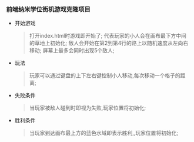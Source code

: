    ### 前端纳米学位街机游戏克隆项目 ###
* 开始游戏
    >打开index.html时游戏即开始了;
    >代表玩家的小人会在画布最下方中间的草地上初始化;
    >敌人会开始在第2到第4行的路上以随机速度从左向右移动;
    >屏幕上最多会同时出现5个敌人;
* 玩法
    >玩家可以通过键盘的上下左右键控制小人移动,每次移动一个格子的距离;
* 失败条件
    >当玩家被敌人碰到时即视为失败,玩家位置将初始化;
* 胜利条件
    >当玩家到达画布最上方的蓝色水域即表示胜利,,玩家位置将初始化;
